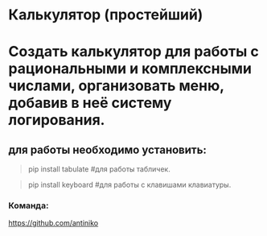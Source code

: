 # Калькулятор (простейший)
# Создать калькулятор для работы с рациональными и комплексными числами, организовать меню, добавив в неё систему логирования.
## для работы необходимо установить: 

> pip install tabulate #для работы табличек.

> pip install keyboard #для работы с клавишами клавиатуры.
### Команда:
https://github.com/antiniko
